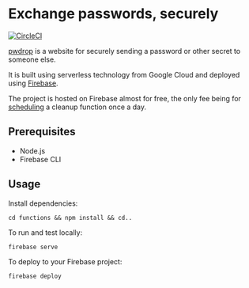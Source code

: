 # Exchange passwords, securely

[![CircleCI](https://circleci.com/gh/uhinze/pwdrop.svg?style=shield)](https://circleci.com/gh/uhinze/pwdrop)

[pwdrop](https://www.pwdrop.com) is a website for securely sending a password or other secret to someone else.

It is built using serverless technology from Google Cloud and deployed using [Firebase](https://firebase.google.com/).

The project is hosted on Firebase almost for free, the only fee being for [scheduling](https://firebase.google.com/docs/functions/schedule-functions) a cleanup function once a day.

## Prerequisites

- Node.js
- Firebase CLI

## Usage

Install dependencies:

```
cd functions && npm install && cd..
```

To run and test locally:

```
firebase serve
```

To deploy to your Firebase project:

```
firebase deploy
```
